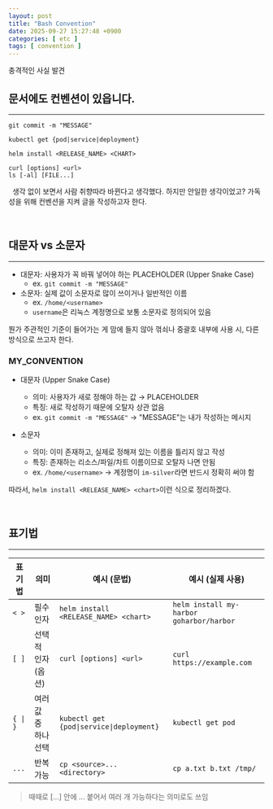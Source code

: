 ```yaml
---
layout: post
title: "Bash Convention"
date: 2025-09-27 15:27:48 +0900
categories: [ etc ]
tags: [ convention ]
---
```


충격적인 사실 발견

## 문서에도 컨벤션이 있읍니다.

---
```shell
git commit -m "MESSAGE"
```

```shell
kubectl get {pod|service|deployment}
```

```shell
helm install <RELEASE_NAME> <CHART>
```

```shell
curl [options] <url>
ls [-al] [FILE...]
```

&nbsp; 생각 없이 보면서 사람 취향따라 바뀐다고 생각했다.
하지만 안일한 생각이었고? 가독성을 위해 컨벤션을 지켜 글을 작성하고자 한다.

<br>

## 대문자 vs 소문자

---
- 대문자: 사용자가 꼭 바꿔 넣어야 하는 PLACEHOLDER (Upper Snake Case)
  - ex. `git commit -m "MESSAGE"`
- 소문자: 실제 값이 소문자로 많이 쓰이거나 일반적인 이름
  - ex. `/home/<username>`
  - `username`은 리눅스 계정명으로 보통 소문자로 정의되어 있음

뭔가 주관적인 기준이 들어가는 게 맘에 들지 않아 꺾쇠나 중괄호 내부에 사용 시, 다른 방식으로 쓰고자 한다.

### MY_CONVENTION
- 대문자 (Upper Snake Case)
  - 의미: 사용자가 새로 정해야 하는 값 → PLACEHOLDER
  - 특징: 새로 작성하기 때문에 오탈자 상관 없음
  - ex. `git commit -m "MESSAGE"` → "MESSAGE"는 내가 작성하는 메시지

- 소문자
  - 의미: 이미 존재하고, 실제로 정해져 있는 이름을 틀리지 않고 작성
  - 특징: 존재하는 리소스/파일/차트 이름이므로 오탈자 나면 안됨
  - ex. `/home/<username>` → 계정명이 `im-silver`라면 반드시 정확히 써야 함

따라서, `helm install <RELEASE_NAME> <chart>`이런 식으로 정리하겠다.

<br>

## 표기법

---
| 표기법      | 의미        | 예시 (문법)                                  | 예시 (실제 사용)                               | 
|----------|-----------|------------------------------------------|------------------------------------------| 
| `< >`    | 필수 인자     | `helm install <RELEASE_NAME> <chart>`    | `helm install my-harbor goharbor/harbor` | 
| `[ ]`    | 선택적 인자(옵션) | `curl [options] <url>`                   | `curl https://example.com`               | 
| `{ \| }` | 여러 값 중 하나 선택 | `kubectl get {pod\|service\|deployment}` | `kubectl get pod`                        | 
| `...`    | 반복 가능     | `cp <source>... <directory>`             | `cp a.txt b.txt /tmp/`                   | 

> 때때로 [...] 안에 ... 붙어서 여러 개 가능하다는 의미로도 쓰임

